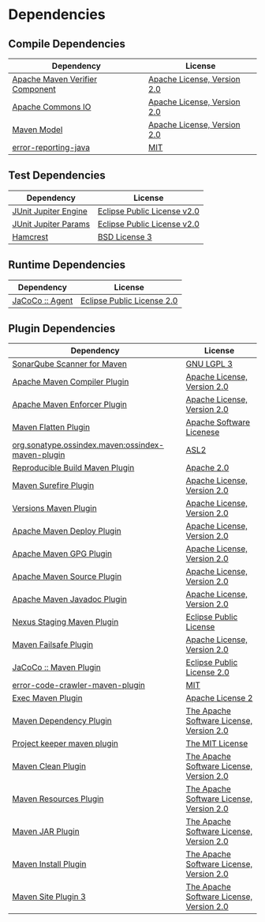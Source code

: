 <!-- @formatter:off -->
# Dependencies

## Compile Dependencies

| Dependency                           | License                          |
| ------------------------------------ | -------------------------------- |
| [Apache Maven Verifier Component][0] | [Apache License, Version 2.0][1] |
| [Apache Commons IO][2]               | [Apache License, Version 2.0][1] |
| [Maven Model][4]                     | [Apache License, Version 2.0][1] |
| [error-reporting-java][6]            | [MIT][7]                         |

## Test Dependencies

| Dependency                | License                          |
| ------------------------- | -------------------------------- |
| [JUnit Jupiter Engine][8] | [Eclipse Public License v2.0][9] |
| [JUnit Jupiter Params][8] | [Eclipse Public License v2.0][9] |
| [Hamcrest][12]            | [BSD License 3][13]              |

## Runtime Dependencies

| Dependency            | License                          |
| --------------------- | -------------------------------- |
| [JaCoCo :: Agent][14] | [Eclipse Public License 2.0][15] |

## Plugin Dependencies

| Dependency                                              | License                                        |
| ------------------------------------------------------- | ---------------------------------------------- |
| [SonarQube Scanner for Maven][16]                       | [GNU LGPL 3][17]                               |
| [Apache Maven Compiler Plugin][18]                      | [Apache License, Version 2.0][1]               |
| [Apache Maven Enforcer Plugin][20]                      | [Apache License, Version 2.0][1]               |
| [Maven Flatten Plugin][22]                              | [Apache Software Licenese][23]                 |
| [org.sonatype.ossindex.maven:ossindex-maven-plugin][24] | [ASL2][23]                                     |
| [Reproducible Build Maven Plugin][26]                   | [Apache 2.0][23]                               |
| [Maven Surefire Plugin][28]                             | [Apache License, Version 2.0][1]               |
| [Versions Maven Plugin][30]                             | [Apache License, Version 2.0][1]               |
| [Apache Maven Deploy Plugin][32]                        | [Apache License, Version 2.0][1]               |
| [Apache Maven GPG Plugin][34]                           | [Apache License, Version 2.0][1]               |
| [Apache Maven Source Plugin][36]                        | [Apache License, Version 2.0][1]               |
| [Apache Maven Javadoc Plugin][38]                       | [Apache License, Version 2.0][1]               |
| [Nexus Staging Maven Plugin][40]                        | [Eclipse Public License][41]                   |
| [Maven Failsafe Plugin][42]                             | [Apache License, Version 2.0][1]               |
| [JaCoCo :: Maven Plugin][44]                            | [Eclipse Public License 2.0][15]               |
| [error-code-crawler-maven-plugin][46]                   | [MIT][7]                                       |
| [Exec Maven Plugin][48]                                 | [Apache License 2][23]                         |
| [Maven Dependency Plugin][50]                           | [The Apache Software License, Version 2.0][23] |
| [Project keeper maven plugin][52]                       | [The MIT License][53]                          |
| [Maven Clean Plugin][54]                                | [The Apache Software License, Version 2.0][23] |
| [Maven Resources Plugin][56]                            | [The Apache Software License, Version 2.0][23] |
| [Maven JAR Plugin][58]                                  | [The Apache Software License, Version 2.0][23] |
| [Maven Install Plugin][60]                              | [The Apache Software License, Version 2.0][23] |
| [Maven Site Plugin 3][62]                               | [The Apache Software License, Version 2.0][23] |

[4]: https://maven.apache.org/ref/3.8.6/maven-model/
[14]: https://www.eclemma.org/jacoco/index.html
[6]: https://github.com/exasol/error-reporting-java
[23]: http://www.apache.org/licenses/LICENSE-2.0.txt
[28]: https://maven.apache.org/surefire/maven-surefire-plugin/
[40]: http://www.sonatype.com/public-parent/nexus-maven-plugins/nexus-staging/nexus-staging-maven-plugin/
[54]: http://maven.apache.org/plugins/maven-clean-plugin/
[0]: https://maven.apache.org/shared/maven-verifier/
[7]: https://opensource.org/licenses/MIT
[42]: https://maven.apache.org/surefire/maven-failsafe-plugin/
[22]: https://www.mojohaus.org/flatten-maven-plugin/
[48]: http://www.mojohaus.org/exec-maven-plugin
[30]: http://www.mojohaus.org/versions-maven-plugin/
[50]: http://maven.apache.org/plugins/maven-dependency-plugin/
[52]: https://github.com/exasol/project-keeper/
[13]: http://opensource.org/licenses/BSD-3-Clause
[18]: https://maven.apache.org/plugins/maven-compiler-plugin/
[15]: https://www.eclipse.org/legal/epl-2.0/
[32]: https://maven.apache.org/plugins/maven-deploy-plugin/
[41]: http://www.eclipse.org/legal/epl-v10.html
[17]: http://www.gnu.org/licenses/lgpl.txt
[44]: https://www.jacoco.org/jacoco/trunk/doc/maven.html
[2]: https://commons.apache.org/proper/commons-io/
[26]: http://zlika.github.io/reproducible-build-maven-plugin
[53]: https://github.com/exasol/project-keeper/blob/main/LICENSE
[58]: http://maven.apache.org/plugins/maven-jar-plugin/
[1]: https://www.apache.org/licenses/LICENSE-2.0.txt
[16]: http://sonarsource.github.io/sonar-scanner-maven/
[20]: https://maven.apache.org/enforcer/maven-enforcer-plugin/
[9]: https://www.eclipse.org/legal/epl-v20.html
[60]: http://maven.apache.org/plugins/maven-install-plugin/
[8]: https://junit.org/junit5/
[24]: https://sonatype.github.io/ossindex-maven/maven-plugin/
[34]: https://maven.apache.org/plugins/maven-gpg-plugin/
[36]: https://maven.apache.org/plugins/maven-source-plugin/
[12]: http://hamcrest.org/JavaHamcrest/
[62]: http://maven.apache.org/plugins/maven-site-plugin/
[56]: http://maven.apache.org/plugins/maven-resources-plugin/
[38]: https://maven.apache.org/plugins/maven-javadoc-plugin/
[46]: https://github.com/exasol/error-code-crawler-maven-plugin
